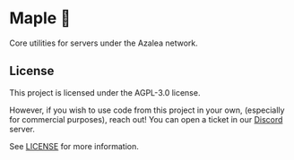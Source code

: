 # Maple 🍁

Core utilities for servers under the Azalea network.

## License

This project is licensed under the AGPL-3.0 license. 

However, if you wish to use code from this project in your own, (especially for commercial purposes), reach out! You can open a ticket in our [Discord](https://diiscord.azalea.team/) server.

See [LICENSE](LICENSE) for more information.